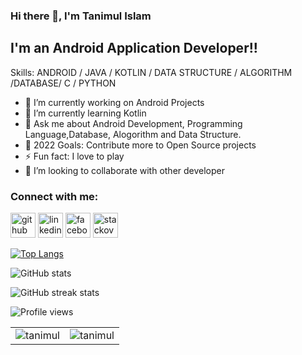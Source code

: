 ### Hi there 👋, I'm Tanimul Islam
## I'm an Android Application Developer!!

Skills:  ANDROID / JAVA / KOTLIN / DATA STRUCTURE / ALGORITHM /DATABASE/ C / PYTHON 

- 🔭 I’m currently working on  Android Projects
- 🌱 I’m currently learning Kotlin  
- 💬 Ask me about Android Development, Programming Language,Database, Alogorithm and Data Structure. 
- 🥅 2022 Goals: Contribute more to Open Source projects
- ⚡ Fun fact: I love to play
- 👯 I’m looking to collaborate with other developer

### Connect with me:

[<img src='https://cdn.jsdelivr.net/npm/simple-icons@3.0.1/icons/github.svg' alt='github' height='40'>](https://github.com/Tanimul)  [<img src='https://cdn.jsdelivr.net/npm/simple-icons@3.0.1/icons/linkedin.svg' alt='linkedin' height='40'>](https://www.linkedin.com/in/tanimul-islam-131102232/)  [<img src='https://cdn.jsdelivr.net/npm/simple-icons@3.0.1/icons/facebook.svg' alt='facebook' height='40'>](https://www.facebook.com/tanimulislam.fuad)  [<img src='https://cdn.jsdelivr.net/npm/simple-icons@3.0.1/icons/stackoverflow.svg' alt='stackoverflow' height='40'>](https://stackoverflow.com/users/18262004)  

[![Top Langs](https://github-readme-stats.vercel.app/api/top-langs/?username=Tanimul)](https://github.com/anuraghazra/github-readme-stats)

![GitHub stats](https://github-readme-stats.vercel.app/api?username=Tanimul&show_icons=true&count_private=true)  

![GitHub streak stats](https://github-readme-streak-stats.herokuapp.com/?user=Tanimul)  

![Profile views](https://gpvc.arturio.dev/Tanimul)  

<table cellspacing="0" cellpadding="0" style="border:none;" align="center">
  <tr>
    <td>
      <img align="center" src="https://github-readme-stats.vercel.app/api/top-langs/?username=ronyaburaihan&theme=dark&layout=compact" alt="tanimul" />
    </td>
    <td>
      <img align="center" src="https://github-readme-stats.vercel.app/api?username=tanimul&show_icons=true&theme=dark&line_height=27&count_private=true&hide=issues" alt="tanimul" />
    </td>
   </tr>
</table>

<!-- [![Top Langs](https://github-readme-stats.vercel.app/api/top-langs/?username=ronyaburaihan&theme=dark&layout=compact)](https://github.com/ronyaburaihan/github-readme-stats)

[![ronyaburaihan's GitHub stats](https://github-readme-stats.vercel.app/api?username=ronyaburaihan&show_icons=true&theme=dark&line_height=27&count_private=true&hide=issues)](https://github.com/ronyaburaihan/github-readme-stats) -->
